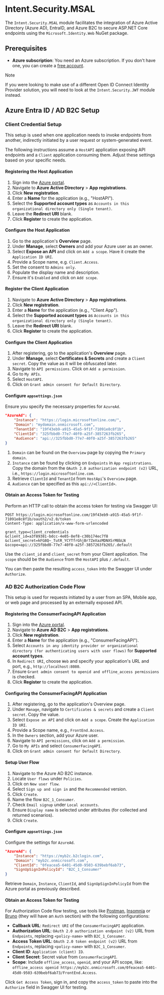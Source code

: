 # Intent.Security.MSAL

The `Intent.Security.MSAL` module facilitates the integration of Azure Active Directory (Azure AD), EntraID, and Azure B2C to secure ASP.NET Core endpoints using the `Microsoft.Identity.Web` NuGet package.

## Prerequisites

- **Azure subscription**: You need an Azure subscription. If you don't have one, you can create a [free account](https://azure.microsoft.com/free/).

>[!NOTE]
> 
> If you were looking to make use of a different Open ID Connect Identity Provider solution, you will need to look at the `Intent.Security.JWT` module instead.

## Azure Entra ID / AD B2C Setup

### Client Credential Setup

This setup is used when one application needs to invoke endpoints from another, indirectly initiated by a user request or system-generated event.

The following instructions assume a `HostAPI` application exposing API endpoints and a `Client` application consuming them. Adjust these settings based on your specific needs.

#### Registering the Host Application

1. Sign into the [Azure portal](https://portal.azure.com).
2. Navigate to **Azure Active Directory** > **App registrations**.
3. Click **New registration**.
4. Enter a **Name** for the application (e.g., "HostAPI").
5. Select the **Supported account types** as `Accounts in this organizational directory only (Single tenant)`.
6. Leave the **Redirect URI** blank.
7. Click **Register** to create the application.

#### Configure the Host Application

1. Go to the application's **Overview** page.
2. Under **Manage**, select **Owners** and add your Azure user as an owner.
3. Select **Expose an API** and click on `Add a scope`. Have it create the `Application ID URI`.
4. Provide a Scope name, e.g. `Client.Access`.
5. Set the consent to `Admins only`.
6. Populate the display name and description.
7. Ensure it's `Enabled` and click on `Add scope`.

#### Register the Client Application

1. Navigate to **Azure Active Directory** > **App registrations**.
2. Click **New registration**.
3. Enter a **Name** for the application (e.g., "Client App").
4. Select the **Supported account types** as `Accounts in this organizational directory only (Single tenant)`.
5. Leave the **Redirect URI** blank.
6. Click **Register** to create the application.

#### Configure the Client Application

1. After registering, go to the application's **Overview** page.
2. Under **Manage**, select **Certificates & Secrets** and create a `Client secret`. Copy the value as it will be obfuscated later.
3. Navigate to `API permissions`. Click on `Add a permission`.
4. Go to `My APIs`.
5. Select `HostAPI`.
6. Click on `Grant admin consent for Default Directory`.

#### Configure `appsettings.json`

Ensure you specify the necessary properties for `AzureAd`.

```json
"AzureAd": {
    "Instance": "https://login.microsoftonline.com/",
    "Domain": "mydomain.onmicrosoft.com",
    "TenantId": "19f43eb9-a915-45a5-9f1f-71091e8c8f1b",
    "ClientId": "325fbbd0-77e7-40f0-a25f-3857263fb265",
    "Audience": "api://325fbbd0-77e7-40f0-a25f-3857263fb265"
}
```

1. `Domain` can be found on the `Overview` page by copying the `Primary domain`.
2. `Instance` can be found by clicking on `Endpoints` in `App registrations`. Copy the domain from the `OAuth 2.0 authorization endpoint (v2)` URL, i.e., `https://login.microsoftonline.com`.
3. Retrieve `ClientId` and `TenantId` from `HostApi`'s `Overview` page.
4. `Audience` can be specified as this `api://<ClientId>`.

#### Obtain an Access Token for Testing

Perform an HTTP call to obtain the access token for testing via Swagger UI:

```http
POST https://login.microsoftonline.com/19f43eb9-a915-45a5-9f1f-71091e8c8f1b/oauth2/v2.0/token
Content-Type: application/x-www-form-urlencoded

grant_type=client_credentials
&client_id=a3f89381-bdcc-4e05-8ef8-c30b174ec7f8
&client_secret=kFG8Q~_TutR_YCYTfrGhjBr7ZeXazMDNXSrM8bLN
&scope=api://325fbbd0-77e7-40f0-a25f-3857263fb265/.default
```

Use the `client_id` and `client_secret` from your Client application. The `scope` should be the `Audience` from the `HostAPI` plus `/.default`.

You can then paste the resulting `access_token` into the Swagger UI under `Authorize`.

### AD B2C Authorization Code Flow

This setup is used for requests initiated by a user from an SPA, Mobile app, or web page and processed by an externally exposed API.

#### Registering the ConsumerFacingAPI Application

1. Sign into the [Azure portal](https://portal.azure.com).
2. Navigate to **Azure AD B2C** > **App registrations**.
3. Click **New registration**.
4. Enter a **Name** for the application (e.g., "ConsumerFacingAPI").
5. Select `Accounts in any identity provider or organizational directory (for authenticating users with user flows)` for **Supported account types**.
6. In `Redirect URI`, choose `Web` and specify your application's URL and port, e.g., `http://localhost:8080`.
7. Ensure `Grant admin consent to openid and offline_access permissions` is checked.
8. Click **Register** to create the application.

#### Configuring the ConsumerFacingAPI Application

1. After registering, go to the application's Overview page.
2. Under `Manage`, navigate to `Certificates & secrets` and create a `Client secret`. Copy the value.
3. Select `Expose an API` and click on `Add a scope`. Create the `Application ID URI`.
4. Provide a Scope name, e.g., `FrontEnd.Access`.
5. In the `Owners` section, add your Azure user.
6. Navigate to `API permissions`, click on `Add a permission`.
7. Go to `My APIs` and select `ConsumerFacingAPI`.
8. Click on `Grant admin consent for Default Directory`.

#### Setup User Flow

1. Navigate to the Azure AD B2C instance.
2. Locate `User flows` under `Policies`.
3. Click on `New user flow`.
4. Select `Sign up and sign in` and the `Recommended` version.
5. Click `Create`.
6. Name the flow `B2C_1_Consumer`.
7. Check `Email signup` under `Local accounts`.
8. Ensure `Display name` is selected under attributes (for collected and returned scenarios).
9. Click `Create`.

#### Configure `appsettings.json`

Configure the settings for `AzureAd`.

```json
"AzureAd": {
    "Instance": "https://myb2c.b2clogin.com",
    "Domain": "myb2c.onmicrosoft.com",
    "ClientId": "0feacea5-6401-45d0-9503-639bebf6ab73",
    "SignUpSignInPolicyId": "B2C_1_Consumer"
}
```

Retrieve `Domain`, `Instance`, `ClientId`, and `SignUpSignInPolicyId` from the Azure portal as previously described.

#### Obtain an Access Token for Testing

For Authorization Code flow testing, use tools like [Postman](https://www.postman.com/downloads), [Insomnia](https://insomnia.rest/download) or [Bruno](https://www.usebruno.com/downloads) (they will have an `Auth` section) with the following configurations:

- **Callback URL**: `Redirect URI` of the `ConsumerFacingAPI` application.
- **Authorization URL**: `OAuth 2.0 authorization endpoint (v2)` URL from `Endpoints`, replacing `<policy-name>` with `B2C_1_Consumer`.
- **Access Token URL**: `OAuth 2.0 token endpoint (v2)` URL from `Endpoints`, replacing `<policy-name>` with `B2C_1_Consumer`.
- **Client ID**: `Application (client) ID`.
- **Client Secret**: Secret value from `ConsumerFacingAPI`.
- **Scope**: Include `offline_access`, `openid`, and your API scope, like: `offline_access openid https://myb2c.onmicrosoft.com/0feacea5-6401-45d0-9503-639bebf6ab73/FrontEnd.Access`.

Click `Get Access Token`, sign in, and copy the `access_token` to paste into the `Authorize` field in Swagger UI for testing.
